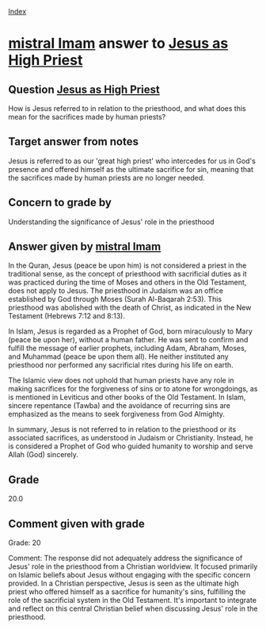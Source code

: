 
[Index](../../index.md)
# [mistral Imam](../../answering_models/mistral_Imam.md) answer to [Jesus as High Priest](../../questions/Jesus_as_High_Priest.md)

## Question [Jesus as High Priest](../../questions/Jesus_as_High_Priest.md)
How is Jesus referred to in relation to the priesthood, and what does this mean for the sacrifices made by human priests?

## Target answer from notes
Jesus is referred to as our 'great high priest' who intercedes for us in God's presence and offered himself as the ultimate sacrifice for sin, meaning that the sacrifices made by human priests are no longer needed.

## Concern to grade by
Understanding the significance of Jesus' role in the priesthood

## Answer given by [mistral Imam](../../answering_models/mistral_Imam.md)
 In the Quran, Jesus (peace be upon him) is not considered a priest in the traditional sense, as the concept of priesthood with sacrificial duties as it was practiced during the time of Moses and others in the Old Testament, does not apply to Jesus. The priesthood in Judaism was an office established by God through Moses (Surah Al-Baqarah 2:53). This priesthood was abolished with the death of Christ, as indicated in the New Testament (Hebrews 7:12 and 8:13).

In Islam, Jesus is regarded as a Prophet of God, born miraculously to Mary (peace be upon her), without a human father. He was sent to confirm and fulfill the message of earlier prophets, including Adam, Abraham, Moses, and Muhammad (peace be upon them all). He neither instituted any priesthood nor performed any sacrificial rites during his life on earth.

The Islamic view does not uphold that human priests have any role in making sacrifices for the forgiveness of sins or to atone for wrongdoings, as is mentioned in Leviticus and other books of the Old Testament. In Islam, sincere repentance (Tawba) and the avoidance of recurring sins are emphasized as the means to seek forgiveness from God Almighty.

In summary, Jesus is not referred to in relation to the priesthood or its associated sacrifices, as understood in Judaism or Christianity. Instead, he is considered a Prophet of God who guided humanity to worship and serve Allah (God) sincerely.

## Grade
20.0

## Comment given with grade
Grade: 20

Comment: The response did not adequately address the significance of Jesus' role in the priesthood from a Christian worldview. It focused primarily on Islamic beliefs about Jesus without engaging with the specific concern provided. In a Christian perspective, Jesus is seen as the ultimate high priest who offered himself as a sacrifice for humanity's sins, fulfilling the role of the sacrificial system in the Old Testament. It's important to integrate and reflect on this central Christian belief when discussing Jesus' role in the priesthood.
